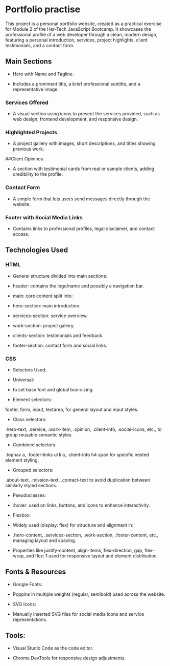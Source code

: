 # Portfolio practise

This project is a personal portfolio website, created as a practical exercise for Module 2 of the Her-Tech JavaScript Bootcamp. It showcases the professional profile of a web developer through a clean, modern design, featuring a personal introduction, services, project highlights, client testimonials, and a contact form.

## Main Sections

- Hero with Name and Tagline.

- Includes a prominent title, a brief professional subtitle, and a representative image.

### Services Offered

- A visual section using icons to present the services provided, such as web design, frontend development, and responsive design.

### Highlighted Projects

- A project gallery with images, short descriptions, and titles showing previous work.

##Client Opininos

- A section with testimonial cards from real or sample clients, adding credibility to the profile.

### Contact Form

- A simple form that lets users send messages directly through the website.

### Footer with Social Media Links

- Contains links to professional profiles, legal disclaimer, and contact access.

## Technologies Used

### HTML

- General structure divided into main sections:

- header: contains the logo/name and possibly a navigation bar.

- main: core content split into:

- hero-section: main introduction.

- services-section: service overview.

- work-section: project gallery.

- clients-section: testimonials and feedback.

- footer-section: contact form and social links.

### CSS

- Selectors Used:

- Universal:

* to set base font and global box-sizing.

- Element selectors:

footer, form, input, textarea, for general layout and input styles.

- Class selectors:

.hero-text, .service, .work-item, .opinion, .client-info, .social-icons, etc., to group reusable semantic styles.

- Combined selectors:

.topnav a, .footer-links ul li a, .client-info h4 span for specific nested element styling.

- Grouped selectors:

.about-text, .mission-text, .contact-text to avoid duplication between similarly styled sections.

- Pseudoclasses:

- :hover: used on links, buttons, and icons to enhance interactivity.

- Flexbox:

- Widely used (display: flex) for structure and alignment in:

- .hero-content, .services-section, .work-section, .footer-content, etc., managing layout and spacing.

- Properties like justify-content, align-items, flex-direction, gap, flex-wrap, and flex: 1 used for responsive layout and element distribution.

## Fonts & Resources

- Google Fonts:
- Poppins in multiple weights (regular, semibold) used across the website.

- SVG Icons:
- Manually inserted SVG files for social media icons and service representations.

## Tools:

- Visual Studio Code as the code editor.

- Chrome DevTools for responsive design adjustments.

